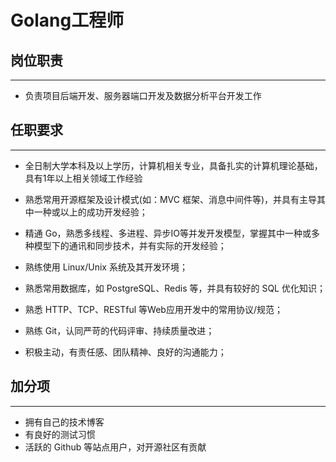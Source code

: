 # Golang工程师
## 岗位职责
---

- 负责项目后端开发、服务器端口开发及数据分析平台开发工作



## 任职要求
---
- 全日制大学本科及以上学历，计算机相关专业，具备扎实的计算机理论基础，具有1年以上相关领域工作经验

- 熟悉常用开源框架及设计模式(如：MVC 框架、消息中间件等)，并具有主导其中一种或以上的成功开发经验；
- 精通 Go，熟悉多线程、多进程、异步IO等并发开发模型，掌握其中一种或多种模型下的通讯和同步技术，并有实际的开发经验；
- 熟练使用 Linux/Unix 系统及其开发环境；
- 熟悉常用数据库，如 PostgreSQL、Redis 等，并具有较好的 SQL 优化知识； 
- 熟悉 HTTP、TCP、RESTful 等Web应用开发中的常用协议/规范；
- 熟练 Git，认同严苛的代码评审、持续质量改进；
- 积极主动，有责任感、团队精神、良好的沟通能力；

## 加分项
---
- 拥有自己的技术博客
- 有良好的测试习惯
- 活跃的 Github 等站点用户，对开源社区有贡献